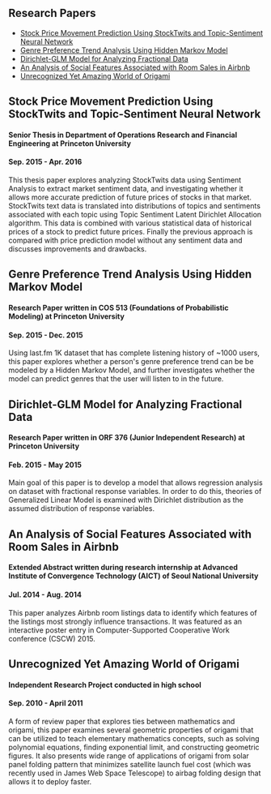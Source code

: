 ## Research Papers <!-- omit in toc -->
- [Stock Price Movement Prediction Using StockTwits and Topic-Sentiment Neural Network](#stock-price-movement-prediction-using-stocktwits-and-topic-sentiment-neural-network)
- [Genre Preference Trend Analysis Using Hidden Markov Model](#genre-preference-trend-analysis-using-hidden-markov-model)
- [Dirichlet-GLM Model for Analyzing Fractional Data](#dirichlet-glm-model-for-analyzing-fractional-data)
- [An Analysis of Social Features Associated with Room Sales in Airbnb](#an-analysis-of-social-features-associated-with-room-sales-in-airbnb)
- [Unrecognized Yet Amazing World of Origami](#unrecognized-yet-amazing-world-of-origami)

## Stock Price Movement Prediction Using StockTwits and Topic-Sentiment Neural Network
#### Senior Thesis in Department of Operations Research and Financial Engineering at Princeton University
#### Sep. 2015 - Apr. 2016
This thesis paper explores analyzing StockTwits data using Sentiment Analysis to extract market sentiment data, and investigating whether it allows more accurate prediction of future prices of stocks in that market. StockTwits text data is translated into distributions of topics and sentiments associated with each topic using Topic Sentiment Latent Dirichlet Allocation algorithm. This data is combined with various statistical data of historical prices of a stock to predict future prices. Finally the previous approach is compared with price prediction model without any sentiment data and discusses improvements and drawbacks.

## Genre Preference Trend Analysis Using Hidden Markov Model
#### Research Paper written in COS 513 (Foundations of Probabilistic Modeling) at Princeton University
#### Sep. 2015 - Dec. 2015
Using last.fm 1K dataset that has complete listening history of ~1000 users, this paper explores whether a person's genre preference trend can be be modeled by a Hidden Markov Model, and further investigates whether the model can predict genres that the user will listen to in the future.

## Dirichlet-GLM Model for Analyzing Fractional Data
#### Research Paper written in ORF 376 (Junior Independent Research) at Princeton University
#### Feb. 2015 - May 2015
Main goal of this paper is to develop a model that allows regression analysis on dataset with fractional response variables. In order to do this, theories of Generalized Linear Model is examined with Dirichlet distribution as the assumed distribution of response variables.

## An Analysis of Social Features Associated with Room Sales in Airbnb
#### Extended Abstract written during research internship at Advanced Institute of Convergence Technology (AICT) of Seoul National University
#### Jul. 2014 - Aug. 2014
This paper analyzes Airbnb room listings data to identify which features of the listings most strongly influence transactions. It was featured as an interactive poster entry in Computer-Supported Cooperative Work conference (CSCW) 2015.

## Unrecognized Yet Amazing World of Origami
#### Independent Research Project conducted in high school
#### Sep. 2010 - April 2011
A form of review paper that explores ties between mathematics and origami, this paper examines several geometric properties of origami that can be utilized to teach elementary mathematics concepts, such as solving polynomial equations, finding exponential limit, and constructing geometric figures. It also presents wide range of applications of origami from solar panel folding pattern that minimizes satellite launch fuel cost (which was recently used in James Web Space Telescope) to airbag folding design that allows it to deploy faster.